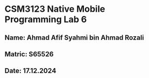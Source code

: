 # CSM3123 Native Mobile Programming Lab 6

## Name: Ahmad Afif Syahmi bin Ahmad Rozali
## Matric: S65526
## Date: 17.12.2024

